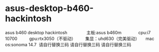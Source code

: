 # asus-desktop-b460-hackintosh               
asus b460 desktop hackintosh               
主板:asus b460m             
cpu:i7 10700         
gpu:rtx3050（不驱动）       
集显：uhd630（完美驱动）    
mac os:sonoma 14.7 
请自行替换三码
请自行替换三码
请自行替换三码
